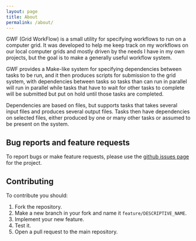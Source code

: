 ```yaml
---
layout: page
title: About
permalink: /about/
---
```


GWF (Grid WorkFlow) is a small utility for specifying workflows to run on a computer grid. It was developed to help me keep track on my workflows on our local computer grids and mostly driven by the needs I have in my own projects, but the goal is to make a generally useful workflow system.

GWF provides a Make-like system for specifying dependencies between tasks to be run, and it then produces scripts for submission to the grid system, with dependencies between tasks so tasks than can run in parallel will run in parallel while tasks that have to wait for other tasks to complete will be submitted but put on hold until those tasks are completed.

Dependencies are based on files, but supports tasks that takes several input files and produces several output files. Tasks then have dependencies on selected files, either produced by one or many other tasks or assumed to be present on the system.


Bug reports and feature requests
--------------------------------

To report bugs or make feature requests, please use the [github issues page](https://github.com/mailund/gwf/issues) for the project.


Contributing
------------

To contribute you should:

1. Fork the repository.
2. Make a new branch in your fork and name it `feature/DESCRIPTIVE_NAME`.
3. Implement your new feature.
4. Test it.
5. Open a pull request to the main repository.

